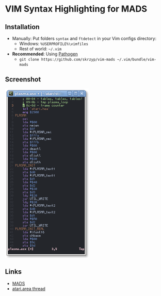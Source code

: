 VIM Syntax Highlighting for MADS
================================

Installation
------------
* Manually: Put folders `syntax` and `ftdetect` in your Vim configs directory:
    * Windows: `%USERPROFILE%\vimfiles`
    * Rest of world: `~/.vim`
* **Recommended**: Using [Pathogen](https://github.com/tpope/vim-pathogen/)
    * `git clone https://github.com/skrzyp/vim-mads ~/.vim/bundle/vim-mads`

Screenshot
----------

![screenshot](screenshot.png)

Links
-----

* [MADS](http://mads.atari8.info)
* [atari.area thread](http://www.atari.org.pl/forum/viewtopic.php?id=13407)
